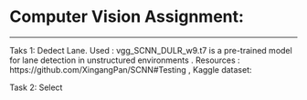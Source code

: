 # Computer Vision Assignment: 
<hr>
Taks 1: Dedect Lane.
Used : vgg_SCNN_DULR_w9.t7 is a pre-trained model for lane detection in unstructured environments . 
Resources : https://github.com/XingangPan/SCNN#Testing , 
Kaggle dataset: 


Task 2: Select 

